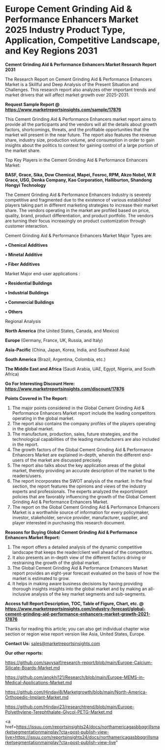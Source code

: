  # Europe Cement Grinding Aid & Performance Enhancers Market 2025 Industry Product Type, Application, Competitive Landscape, and Key Regions 2031

<strong>Cement Grinding Aid & Performance Enhancers Market Research Report 2031</strong>

The Research Report on Cement Grinding Aid & Performance Enhancers Market is a Skillful and Deep Analysis of the Present Situation and Challenges. This research report also analyzes other important trends and market drivers that will affect market growth over 2025-2031.

<strong>Request Sample Report @ <a href=https://www.marketreportsinsights.com/sample/17876>https://www.marketreportsinsights.com/sample/17876</a></strong>

This Cement Grinding Aid & Performance Enhancers market report aims to provide all the participants and the vendors will all the details about growth factors, shortcomings, threats, and the profitable opportunities that the market will present in the near future. The report also features the revenue share, industry size, production volume, and consumption in order to gain insights about the politics to contest for gaining control of a large portion of the market share.

Top Key Players in the Cement Grinding Aid & Performance Enhancers Market:

<strong>BASF, Grace, Sika, Dow Chemical, Mapei, Fosroc, RPM, Akzo Nobel, W.R Grace, USG, Denka Company, Kao Corporation, Halliburton, Shandong Hongyi Technology</strong>

The Cement Grinding Aid & Performance Enhancers Industry is severely competitive and fragmented due to the existence of various established players taking part in different marketing strategies to increase their market share. The vendors operating in the market are profiled based on price, quality, brand, product differentiation, and product portfolio. The vendors are turning their focus increasingly on product customization through customer interaction.

Cement Grinding Aid & Performance Enhancers Market Major Types are:

<strong>• Chenical Additives

• Minetal Additive

• Fiber Additives</strong>

Market Major end-user applications :

<strong>• Residential Buildings

• Industrial Buildings

• Commercial Buildings

• Others</strong>

Regional Analysis

</u><strong><b>North America</b></strong> (the United States, Canada, and Mexico)

<strong><b>Europe </b></strong>(Germany, France, UK, Russia, and Italy)

<strong><b>Asia-Pacific</b></strong> (China, Japan, Korea, India, and Southeast Asia)

<strong><b>South America</b></strong> (Brazil, Argentina, Colombia, etc.)

<strong><b>The Middle East and Africa</b></strong> (Saudi Arabia, UAE, Egypt, Nigeria, and South Africa)

<strong>Go For Interesting Discount Here: <a href=https://www.marketreportsinsights.com/discount/17876>https://www.marketreportsinsights.com/discount/17876</a></strong>

<strong>Points Covered in The Report:</strong>
<ol>
  <li>The major points considered in the Global Cement Grinding Aid & Performance Enhancers Market report include the leading competitors operating in the global market.</li>
  <li>The report also contains the company profiles of the players operating in the global market.</li>
  <li>The manufacture, production, sales, future strategies, and the technological capabilities of the leading manufacturers are also included in the report.</li>
  <li>The growth factors of the Global Cement Grinding Aid & Performance Enhancers Market are explained in-depth, wherein the different end-users of the market are discussed precisely.</li>
  <li>The report also talks about the key application areas of the global market, thereby providing an accurate description of the market to the readers/users.</li>
  <li>The report incorporates the SWOT analysis of the market. In the final section, the report features the opinions and views of the industry experts and professionals. The experts analyzed the export/import policies that are favorably influencing the growth of the Global Cement Grinding Aid & Performance Enhancers Market.</li>
  <li>The report on the Global Cement Grinding Aid & Performance Enhancers Market is a worthwhile source of information for every policymaker, investor, stakeholder, service provider, manufacturer, supplier, and player interested in purchasing this research document.</li>
</ol>
<strong>Reasons for Buying Global Cement Grinding Aid & Performance Enhancers Market Report:</strong>

<ol>
  <li>The report offers a detailed analysis of the dynamic competitive landscape that keeps the reader/client well ahead of the competitors.</li>
  <li>It also presents an in-depth view of the different factors driving or restraining the growth of the global market.</li>
  <li>The Global Cement Grinding Aid & Performance Enhancers Market report provides an eight-year forecast evaluated on the basis of how the market is estimated to grow.</li>
  <li>It helps in making aware business decisions by having providing thorough insights insights into the global market and by making an all-inclusive analysis of the key market segments and sub-segments.</li>
</ol>
<strong>Access full Report Description, TOC, Table of Figure, Chart, etc. @ <a href=https://www.marketreportsinsights.com/industry-forecast/global-cement-grinding-aid-performance-enhancers-market-growth-2021-17876>https://www.marketreportsinsights.com/industry-forecast/global-cement-grinding-aid-performance-enhancers-market-growth-2021-17876</a></strong>


Thanks for reading this article; you can also get individual chapter wise section or region wise report version like Asia, United States, Europe.

<strong>Contact Us:</strong>
sales@marketreportsinsights.com

<strong>Our other reports:</strong>

<a href=https://github.com/sayysaif/research-report/blob/main/Europe-Calcium-Silicate-Boards-Market.md>https://github.com/sayysaif/research-report/blob/main/Europe-Calcium-Silicate-Boards-Market.md</a>

<a href=https://github.com/anokhi121/Research/blob/main/Europe-MEMS-in-Medical-Applications-Market.md>https://github.com/anokhi121/Research/blob/main/Europe-MEMS-in-Medical-Applications-Market.md</a>

<a href=https://github.com/Hindavi8/Marketgrowth/blob/main/North-America-Orthopedic-Implant-Market.md>https://github.com/Hindavi8/Marketgrowth/blob/main/North-America-Orthopedic-Implant-Market.md</a>

<a href=https://github.com/Hindavi23/researchtrend/blob/main/Europe-Polyethylene-Terephthalate-Glycol-PETG-Market.md>https://github.com/Hindavi23/researchtrend/blob/main/Europe-Polyethylene-Terephthalate-Glycol-PETG-Market.md</a>

<a href=https://issuu.com/reportsinsights24/docs/northamericagasbbqgrillsmarketsegmentationmainplay?cta=post-publish-view-live>https://issuu.com/reportsinsights24/docs/northamericagasbbqgrillsmarketsegmentationmainplay?cta=post-publish-view-live</a>"
